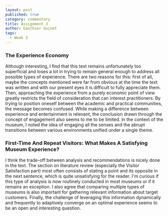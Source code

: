 ```yaml
---
layout: post
published: true
category: commentary
title: Assignment 3
author: Gauthier Guinet
tags:
  - Week 3
---
```

### The Experience Economy

Although interesting, I find that this text remains unfortunately too superficial and loses a lot in trying to remain general enough to address all possible types of experience. There are two reasons for this: first of all, maybe the concepts mentioned were far from obvious at the time the text was written and with our present eyes it is difficult to fully appreciate them. Then, approaching the experience from a purely economic point of view greatly restricts the field of consideration that can interest practitioners. By trying to position oneself between the academic and practical communities, the message becomes confused. While making a difference between experience and entertainment is relevant, the conclusion drawn through the concept of engagement also seems to me to be limited. In the context of the museum, I noted the idea of engaging all the senses and the abrupt transitions between various environments unified under a single theme. 

### First-Time And Repeat Visitors: What Makes A Satisfying Museum Experience?

I think the trade-off between analysis and recommendations is nicely done in the text. The section on literature review (especially the Visitor Satisfaction part) most often consists of stating a point and its opposite in the next sentence, which is quite unsatisfying for the reader. I'm curious if this type of analysis is now routinely conducted in most museums or if it remains an exception. I also agree that comparing multiple types of museums is also important for gathering relevant information about target customers. Finally, the challenge of leveraging this information dynamically and frequently to adaptively converge on an optimal experience seems to be an open and interesting question.
